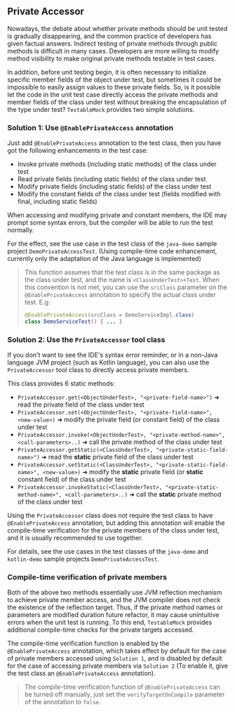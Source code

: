 Private Accessor
---

Nowadays, the debate about whether private methods should be unit tested is gradually disappearing, and the common practice of developers has given factual answers. Indirect testing of private methods through public methods is difficult in many cases. Developers are more willing to modify method visibility to make original private methods testable in test cases.

In addition, before unit testing begin, it is often necessary to initialize specific member fields of the object under test, but sometimes it could be impossible to easily assign values to these private fields. So, is it possible let the code in the unit test case directly access the private methods and member fields of the class under test without breaking the encapsulation of the type under test? `TestableMock` provides two simple solutions.

### Solution 1: Use `@EnablePrivateAccess` annotation

Just add `@EnablePrivateAccess` annotation to the test class, then you have got the following enhancements in the test case:

- Invoke private methods (including static methods) of the class under test
- Read private fields (including static fields) of the class under test
- Modify private fields (including static fields) of the class under test
- Modify the constant fields of the class under test (fields modified with final, including static fields)

When accessing and modifying private and constant members, the IDE may prompt some syntax errors, but the compiler will be able to run the test normally.

For the effect, see the use case in the test class of the `java-demo` sample project `DemoPrivateAccessTest`. (Using compile-time code enhancement, currently only the adaptation of the Java language is implemented)

> This function assumes that the test class is in the same package as the class under test, and the name is `<ClassUnderTest>+Test`. When this convention is not met, you can use the `srcClass` parameter on the `@EnablePrivateAccess` annotation to specify the actual class under test. E.g:
>
> ```java
> @EnablePrivateAccess(srcClass = DemoServiceImpl.class)
> class DemoServiceTest() { ... }
> ```

### Solution 2: Use the `PrivateAccessor` tool class

If you don't want to see the IDE's syntax error reminder, or in a non-Java language JVM project (such as Kotlin language), you can also use the `PrivateAccessor` tool class to directly access private members.

This class provides 6 static methods:

- `PrivateAccessor.get(<ObjectUnderTest>, "<private-field-name>")` ➜ read the private field of the class under test
- `PrivateAccessor.set(<ObjectUnderTest>, "<private-field-name>", <new-value>)` ➜ modify the private field (or constant field) of the class under test
- `PrivateAccessor.invoke(<ObjectUnderTest>, "<private-method-name>", <call-parameters>..)` ➜ call the private method of the class under test
- `PrivateAccessor.getStatic(<ClassUnderTest>, "<private-static-field-name>")` ➜ read the **static** private field of the class under test
- `PrivateAccessor.setStatic(<ClassUnderTest>, "<private-static-field-name>", <new-value>)` ➜ modify the **static** private field (or **static** constant field) of the class under test
- `PrivateAccessor.invokeStatic(<ClassUnderTest>, "<private-static-method-name>", <call-parameters>..)` ➜ call the **static** private method of the class under test

Using the `PrivateAccessor` class does not require the test class to have `@EnablePrivateAccess` annotation, but adding this annotation will enable the compile-time verification for the private members of the class under test, and it is usually recommended to use together.

For details, see the use cases in the test classes of the `java-demo` and `kotlin-demo` sample projects `DemoPrivateAccessTest`.

### Compile-time verification of private members

Both of the above two methods essentially use JVM reflection mechanism to achieve private member access, and the JVM compiler does not check the existence of the reflection target. Thus, if the private method names or parameters are modified duration future refactor, it may cause unintuitive errors when the unit test is running. To this end, `TestableMock` provides additional compile-time checks for the private targets accessed.

The compile-time verification function is enabled by the `@EnablePrivateAccess` annotation, which takes effect by default for the case of private members accessed using `Solution 1`, and is disabled by default for the case of accessing private members via `Solution 2` (To enable it, give the test class an `@EnablePrivateAccess` annotation).

> The compile-time verification function of `@EnablePrivateAccess` can be turned off manually, just set the `verifyTargetOnCompile` parameter of the annotation to `false`.
